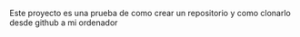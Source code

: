 Este proyecto es una prueba de como crear un repositorio y como clonarlo desde github a mi ordenador

